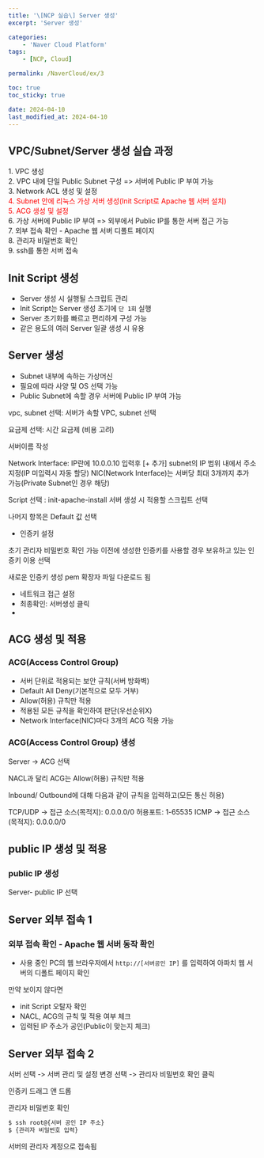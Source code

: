 ```yaml
---
title: '\[NCP 실습\] Server 생성'
excerpt: 'Server 생성'

categories:
    - 'Naver Cloud Platform'
tags:
    - [NCP, Cloud]

permalink: /NaverCloud/ex/3

toc: true
toc_sticky: true

date: 2024-04-10
last_modified_at: 2024-04-10
---
```


## VPC/Subnet/Server 생성 실습 과정

<span> 1. VPC 생성 </span>  
<span> 2. VPC 내에 단일 Public Subnet 구성 => 서버에 Public IP 부여 가능 </span>  
<span> 3. Network ACL 생성 및 설정 </span>  
<span style="color:red"> 4. Subnet 안에 리눅스 가상 서버 생성(Init Script로 Apache 웹 서버 설치) </span>  
<span style="color:red"> 5. ACG 생성 및 설정 </span>  
<span> 6. 가상 서버에 Public IP 부여 => 외부에서 Public IP를 통한 서버 접근 가능 </span>  
<span> 7. 외부 접속 확인 - Apache 웹 서버 디폴트 페이지 </span>  
<span> 8. 관리자 비밀번호 확인 </span>  
<span> 9. ssh를 통한 서버 접속</span>

## Init Script 생성

-   Server 생성 시 실행될 스크립트 관리
-   Init Script는 Server 생성 초기에 `단 1회` 실행
-   Server 초기화를 빠르고 편리하게 구성 가능
-   같은 용도의 여러 Server 일괄 생성 시 유용

## Server 생성

-   Subnet 내부에 속하는 가상머신
-   필요에 따라 사양 및 OS 선택 가능
-   Public Subnet에 속할 경우 서버에 Public IP 부여 가능

vpc, subnet 선택: 서버가 속할 VPC, subnet 선택

요금제 선택: 시간 요금제 (비용 고려)

서버이름 작성

Network Interface: IP란에 10.0.0.10 입력후 [+ 추가]
subnet의 IP 범위 내에서 주소 지정(IP 미입력시 자동 할당)
NIC(Network Interface)는 서버당 최대 3개까지 추가 가능(Private Subnet인 경우 해당)

Script 선택 : init-apache-install
서버 생성 시 적용할 스크립트 선택

나머지 항목은 Default 값 선택

-   인증키 설정

초기 관리자 비밀번호 확인 가능
이전에 생성한 인증키를 사용할 경우 보유하고 있는 인증키 이용 선택

새로운 인증키 생성
pem 확장자 파일 다운로드 됨

-   네트워크 접근 설정
-   최종확인: 서버생성 클릭
-

## ACG 생성 및 적용

### ACG(Access Control Group)

-   서버 단위로 적용되는 보안 규칙(서버 방화벽)
-   Default All Deny(기본적으로 모두 거부)
-   Allow(허용) 규칙만 적용
-   적용된 모든 규칙을 확인하여 판단(우선순위X)
-   Network Interface(NIC)마다 3개의 ACG 적용 가능

### ACG(Access Control Group) 생성

Server -> ACG 선택

NACL과 달리 ACG는 Allow(허용) 규칙만 적용

Inbound/ Outbound에 대해 다음과 같이 규칙을 입력하고(모든 통신 허용)

TCP/UDP -> 접근 소스(목적지): 0.0.0.0/0 허용포트: 1-65535
ICMP -> 접근 소스(목적지): 0.0.0.0/0

## public IP 생성 및 적용

### public IP 생성

Server- public IP 선택

## Server 외부 접속 1

### 외부 접속 확인 - Apache 웹 서버 동작 확인

-   사용 중인 PC의 웹 브라우저에서 `http://[서버공인 IP]` 를 입력하여 아파치 웹 서버의 디폴트 페이지 확인

만약 보이지 않다면

-   init Script 오탈자 확인
-   NACL, ACG의 규칙 및 적용 여부 체크
-   입력된 IP 주소가 공인(Public이 맞는지 체크)

## Server 외부 접속 2

서버 선택 -> 서버 관리 및 설정 변경 선택 -> 관리자 비밀번호 확인 클릭

인증키 드래그 앤 드롭

관리자 비밀번호 확인

```bash
$ ssh root@{서버 공인 IP 주소}
$ {관리자 비밀번호 입력}
```

서버의 관리자 계정으로 접속됨
